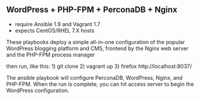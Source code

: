 ## WordPress + PHP-FPM + PerconaDB + Nginx

- require Ansible 1.9 and Vagrant 1.7
- expects CentOS/RHEL 7.X hosts

These playbooks deploy a simple all-in-one configuration of the popular WordPress blogging platform and CMS, frontend by the Nginx web server and the PHP-FPM process manager

then run, like this:
	1) git clone
	2) vagrant up
	3) firefox http://localhost:8037/

The ansible playbook will configure PerconaDB, WordPress, Nginx, and PHP-FPM. When the run is complete, you can hit access server to begin the WordPress configuration.
